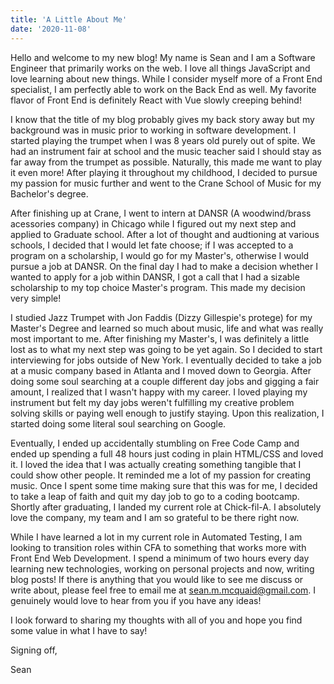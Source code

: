 ```yaml
---
title: 'A Little About Me'
date: '2020-11-08'
---
```


Hello and welcome to my new blog! My name is Sean and I am a Software Engineer that primarily works on the web. I love all things JavaScript and love learning about new things. While I consider myself more of a Front End specialist, I am perfectly able to work on the Back End as well. My favorite flavor of Front End is definitely React with Vue slowly creeping behind!

I know that the title of my blog probably gives my back story away but my background was in music prior to working in software development. I started playing the trumpet when I was 8 years old purely out of spite. We had an instrument fair at school and the music teacher said I should stay as far away from the trumpet as possible. Naturally, this made me want to play it even more! After playing it throughout my childhood, I decided to pursue my passion for music further and went to the Crane School of Music for my Bachelor's degree.

After finishing up at Crane, I went to intern at DANSR (A woodwind/brass acessories company) in Chicago while I figured out my next step and applied to Graduate school. After a lot of thought and audtioning at various schools, I decided that I would let fate choose; if I was accepted to a program on a scholarship, I would go for my Master's, otherwise I would pursue a job at DANSR. On the final day I had to make a decision whether I wanted to apply for a job within DANSR, I got a call that I had a sizable scholarship to my top choice Master's program. This made my decision very simple!

I studied Jazz Trumpet with Jon Faddis (Dizzy Gillespie's protege) for my Master's Degree and learned so much about music, life and what was really most important to me. After finishing my Master's, I was definitely a little lost as to what my next step was going to be yet again. So I decided to start interviewing for jobs outside of New York. I eventually decided to take a job at a music company based in Atlanta and I moved down to Georgia. After doing some soul searching at a couple different day jobs and gigging a fair amount, I realized that I wasn't happy with my career. I loved playing my instrument but felt my day jobs weren't fulfilling my creative problem solving skills or paying well enough to justify staying. Upon this realization, I started doing some literal soul searching on Google.

Eventually, I ended up accidentally stumbling on Free Code Camp and ended up spending a full 48 hours just coding in plain HTML/CSS and loved it. I loved the idea that I was actually creating something tangible that I could show other people. It reminded me a lot of my passion for creating music. Once I spent some time making sure that this was for me, I decided to take a leap of faith and quit my day job to go to a coding bootcamp. Shortly after graduating, I landed my current role at Chick-fil-A. I absolutely love the company, my team and I am so grateful to be there right now.

While I have learned a lot in my current role in Automated Testing, I am looking to transition roles within CFA to something that works more with Front End Web Development. I spend a minimum of two hours every day learning new technologies, working on personal projects and now, writing blog posts! If there is anything that you would like to see me discuss or write about, please feel free to email me at sean.m.mcquaid@gmail.com. I genuinely would love to hear from you if you have any ideas!

I look forward to sharing my thoughts with all of you and hope you find some value in what I have to say!

Signing off,

Sean
